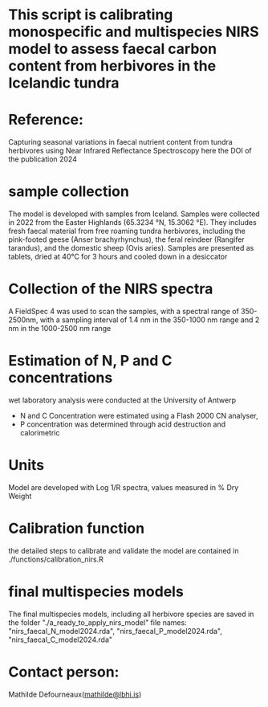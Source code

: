 # This script is calibrating monospecific and multispecies NIRS model to assess faecal carbon content from herbivores in the Icelandic tundra

# Reference:
Capturing seasonal variations in faecal nutrient content from tundra herbivores using Near Infrared Reflectance Spectroscopy 
here the DOI of the publication
2024

# sample collection
The model is developed  with samples from Iceland. Samples were collected in 2022 from the Easter Highlands (65.3234 °N, 15.3062 °E). They includes fresh faecal material from free roaming tundra herbivores, including the pink-footed geese (Anser brachyrhynchus), the feral reindeer (Rangifer tarandus), and the domestic sheep (Ovis aries).
Samples are presented as tablets, dried at 40°C for 3 hours and cooled down in a desiccator

# Collection of the NIRS spectra 
A FieldSpec 4 was used to scan the samples, with a spectral range of 350-2500nm,  with a sampling interval of 1.4 nm in the 350-1000 nm range and 2 nm in the 1000-2500 nm range

# Estimation of N, P and C concentrations
wet laboratory analysis were conducted at the University of Antwerp
- N and C Concentration were estimated using a Flash 2000 CN analyser, 
- P concentration was determined through acid destruction and calorimetric  

# Units
Model are developed with Log 1/R spectra, values measured in % Dry Weight

# Calibration function 
the detailed steps to calibrate and validate the model are contained in ./functions/calibration_nirs.R

# final multispecies models
The final multispecies models, including all herbivore species are saved in the folder "./a_ready_to_apply_nirs_model"
file names:  "nirs_faecal_N_model2024.rda", "nirs_faecal_P_model2024.rda", "nirs_faecal_C_model2024.rda"

# Contact person: 
Mathilde Defourneaux(mathilde@lbhi.is) 
